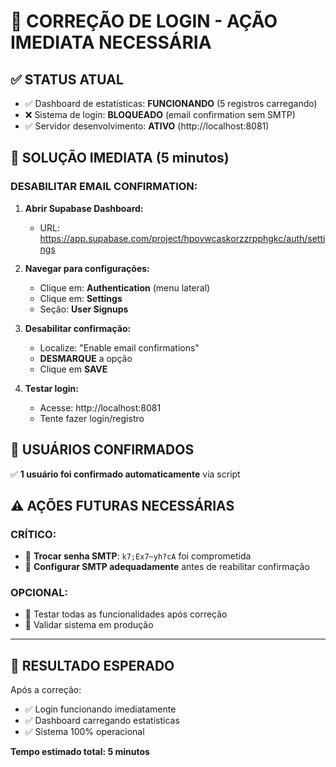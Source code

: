 # 🚨 CORREÇÃO DE LOGIN - AÇÃO IMEDIATA NECESSÁRIA

## ✅ STATUS ATUAL
- ✅ Dashboard de estatísticas: **FUNCIONANDO** (5 registros carregando)
- ❌ Sistema de login: **BLOQUEADO** (email confirmation sem SMTP)
- ✅ Servidor desenvolvimento: **ATIVO** (http://localhost:8081)

## 🎯 SOLUÇÃO IMEDIATA (5 minutos)

### DESABILITAR EMAIL CONFIRMATION:

1. **Abrir Supabase Dashboard:**
   - URL: https://app.supabase.com/project/hpovwcaskorzzrpphgkc/auth/settings

2. **Navegar para configurações:**
   - Clique em: **Authentication** (menu lateral)
   - Clique em: **Settings** 
   - Seção: **User Signups**

3. **Desabilitar confirmação:**
   - Localize: "Enable email confirmations"
   - **DESMARQUE** a opção
   - Clique em **SAVE**

4. **Testar login:**
   - Acesse: http://localhost:8081
   - Tente fazer login/registro

## 🔐 USUÁRIOS CONFIRMADOS
✅ **1 usuário foi confirmado automaticamente** via script

## ⚠️ AÇÕES FUTURAS NECESSÁRIAS

### CRÍTICO:
- 🔑 **Trocar senha SMTP**: `k7;Ex7~yh?cA` foi comprometida
- 📧 **Configurar SMTP adequadamente** antes de reabilitar confirmação

### OPCIONAL:
- 🧪 Testar todas as funcionalidades após correção
- 📱 Validar sistema em produção

---

## 🎯 RESULTADO ESPERADO
Após a correção:
- ✅ Login funcionando imediatamente
- ✅ Dashboard carregando estatísticas
- ✅ Sistema 100% operacional

**Tempo estimado total: 5 minutos**
